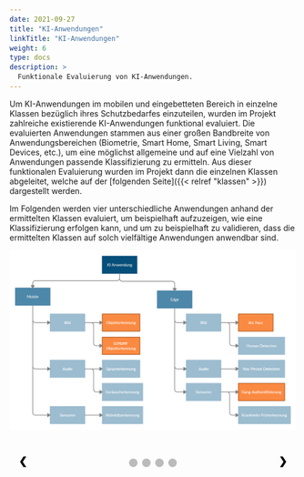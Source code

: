 ```yaml
---
date: 2021-09-27
title: "KI-Anwendungen"
linkTitle: "KI-Anwendungen"
weight: 6
type: docs
description: >
  Funktionale Evaluierung von KI-Anwendungen.
---
```


Um KI-Anwendungen im mobilen und eingebetteten Bereich in einzelne Klassen bezüglich ihres Schutzbedarfes einzuteilen, 
wurden im Projekt zahlreiche existierende KI-Anwendungen funktional evaluiert.
Die evaluierten Anwendungen stammen aus einer großen Bandbreite von Anwendungsbereichen 
(Biometrie, Smart Home, Smart Living, Smart Devices, etc.),
um eine möglichst allgemeine und auf eine Vielzahl von Anwendungen passende Klassifizierung zu ermitteln.
Aus dieser funktionalen Evaluierung wurden im Projekt dann die einzelnen Klassen abgeleitet, welche auf der [folgenden Seite]({{< relref "klassen" >}}) dargestellt werden.

Im Folgenden werden vier unterschiedliche Anwendungen anhand der ermittelten Klassen evaluiert, 
um beispielhaft aufzuzeigen, wie eine Klassifizierung erfolgen kann,
und um zu beispielhaft zu validieren, dass die ermittelten Klassen auf solch vielfältige Anwendungen anwendbar sind.

<style>

<!-- CSS Tabellen -->
.tg  {border-collapse:collapse;border-spacing:0;}
.tg td{border-color:black;border-style:solid;border-width:1px;font-family:Arial, sans-serif;font-size:14px;
  overflow:hidden;padding:10px 5px;word-break:normal;}
.tg th{border-color:black;border-style:solid;border-width:1px;font-family:Arial, sans-serif;font-size:14px;
  font-weight:normal;overflow:hidden;padding:10px 5px;word-break:normal;}
.tg .tg-abx8{background-color:#c0c0c0;font-weight:bold;text-align:left;vertical-align:top}
.tg .tg-1wig{font-weight:bold;text-align:left;vertical-align:top}
.tg .tg-lqy6{text-align:right;vertical-align:top}
.tg .tg-0lax{text-align:left;vertical-align:top}
.tg .tg-y6fn{background-color:#c0c0c0;text-align:left;vertical-align:top}
.tg .tg-ufyb{font-style:italic;text-align:right;vertical-align:top}  


<!-- Slideshow CSS -->
* {box-sizing: border-box}
.mySlides {display: none}


/* Slideshow container */
.slideshow-container {
  max-width: 1000px;
  position: relative;
  margin: auto;
}



/* Next & previous buttons */
.prev, .next {
  cursor: pointer;
  position: absolute;
  top: 50%;
  width: auto;
  padding: 16px;
  margin-top: -22px;
  color: black;
  font-weight: bold;
  font-size: 18px;
  transition: 0.6s ease;
  border-radius: 0 3px 3px 0;
  user-select: none;
}


/* Position the "next button" to the right */
.next {
  right: 0;
  border-radius: 3px 0 0 3px;
}

.prev {
  left: 0;
  border-radius: 3px 0 0 3px;
}



/* On hover, add a black background color with a little bit see-through */
.prev:hover, .next:hover {
  background-color: rgba(0,0,0,0.8);
}




/* The dots/bullets/indicators */
.dot {
  cursor: pointer;
  
  height: 15px;
  width: 15px;
  margin: 0 2px;
  background-color: #bbb;
  border-radius: 50%;
  display: inline-block;
  transition: background-color 0.6s ease;
}

.dot:hover{
  background-color: #717171;
}




</style>

<!-- Header -->



<!-- Grafik Hierarchie KI Anwendungen -->

<img src="../icons_sets/KI_hierarchie.png" />
<br><br><br>

<!-- KI Anwendungen -->

<center>
<div class="slideshow-container">
<div class="mySlides">

<table class="tg" style="undefined;table-layout: fixed; width: 543px; height:650px">
<colgroup>
<col style="width: 157px">
<col style="width: 386px">
</colgroup>
<thead>
  <tr>
    <th class="tg-lqy6" colspan="2"><span style="font-weight:bold ; font-size:20px"> Gang-Authentifizierung (Seamless.me) </span></th>
  </tr>
</thead>
<tbody>
  <tr>
    <td class="tg-0lax">Einordnung</td>
    <td class="tg-y6fn">Teilaspekte</td>
  </tr>
  <tr>
    <td class="tg-ufyb" rowspan="2">Input</td>
    <td class="tg-0lax"><span style="font-weight:bold">Woher kommen die Daten? <ul><li> <span style="font-weight:normal"> Sensoren </span></li></ul></span><span style="font-weight:bold">Anzahl der Datenklassen? <ul><li> <span style="font-weight:normal"> One Class Classification / Novelty Detection </span></li></ul></span></td>
  </tr>
  <tr>
    <td class="tg-y6fn"><span style="font-weight:bold">Art der Daten? <ul><li> <span style="font-weight:normal"> Sensordaten </span></li></ul></span></td>
  </tr>
  <tr>
    <td class="tg-ufyb" rowspan="2">Training</td>
    <td class="tg-0lax"><span style="font-weight:bold">Wo findet das Training statt? <ul><li> <span style="font-weight:normal"> dezentral, entkoppelt </span></li></ul></span></td>
  </tr>
  <tr>
    <td class="tg-abx8">Wann kommen neue Trainingsdaten hinzu? <ul><li> <span style="font-weight:normal"> Kontinuierlich (online learning) </span></li></ul></td>
  </tr>
  <tr>
    <td class="tg-ufyb" rowspan="2">Modell</td>
    <td class="tg-1wig">Wo ist das Modell deployt? <ul><li> <span style="font-weight:normal"> on-device </span></li></ul></td>
  </tr>
  <tr>
    <td class="tg-abx8">Was ist bekannt? <ul><li> <span style="font-weight:normal"> Supervised Learning </span></li><li> <span style="font-weight:normal"> Eigener Histogramm-basierter Novelty Detector  </span></li><li> <span style="font-weight:normal"> Scikit-learn framework </span></li></ul></td>
  </tr>
  <tr>
    <td class="tg-ufyb">Output</td>
    <td class="tg-1wig">Wie sieht der Output aus? <ul><li> <span style="font-weight:normal"> Probability Scores </span></li></ul> </td>
  </tr>
</tbody>
</table>

</div>













<div class="mySlides">

<table class="tg" style="undefined;table-layout: fixed; width: 543px; height:650px">
<colgroup>
<col style="width: 157px">
<col style="width: 386px">
</colgroup>
<thead>
  <tr>
    <th class="tg-lqy6" colspan="2"><span style="font-weight:bold ; font-size:20px"> ArcFace: Additive Angular Margin Loss for Deep Face Recognition </span></th>
  </tr>
</thead>
<tbody>
  <tr>
    <td class="tg-0lax">Einordnung</td>
    <td class="tg-y6fn">Teilaspekte</td>
  </tr>
  <tr>
    <td class="tg-ufyb" rowspan="2">Input</td>
    <td class="tg-0lax"><span style="font-weight:bold">Woher kommen die Daten? <ul><li> <span style="font-weight:normal"> Sensoren </span></li></ul></span><span style="font-weight:bold">Anzahl der Datenklassen? <ul><li> <span style="font-weight:normal"> Multiclass </span></li></ul></span></td>
  </tr>
  <tr>
    <td class="tg-y6fn"><span style="font-weight:bold">Art der Daten? <ul><li> <span style="font-weight:normal"> Bilddateien </span></li></ul></span></td>
  </tr>
  <tr>
    <td class="tg-ufyb" rowspan="2">Training</td>
    <td class="tg-0lax"><span style="font-weight:bold">Wo findet das Training statt? <ul><li> <span style="font-weight:normal"> dezentral, entkoppelt </span></li></ul></span></td>
  </tr>
  <tr>
    <td class="tg-abx8">Wann kommen neue Trainingsdaten hinzu? <ul><li> <span style="font-weight:normal"> Einmalig zum Deployen des Modells</span></li></ul></td>
  </tr>
  <tr>
    <td class="tg-ufyb" rowspan="2">Modell</td>
    <td class="tg-1wig">Wo ist das Modell deployt? <ul><li> <span style="font-weight:normal"> on-device </span></li></ul></td>
  </tr>
  <tr>
    <td class="tg-abx8">Was ist bekannt? <ul><li> <span style="font-weight:normal"> Supervised Learning </span></li><li> <span style="font-weight:normal"> GAN </span></li><li> <span style="font-weight:normal"> Tensorflow </span></li></ul></td>
  </tr>
  <tr>
    <td class="tg-ufyb">Output</td>
    <td class="tg-1wig">Wie sieht der Output aus? <ul><li> <span style="font-weight:normal"> Bild, Generation Simularity Score </span></li></ul> </td>
  </tr>
</tbody>
</table>


</div>





<div class="mySlides">

<table class="tg" style="undefined;table-layout: fixed; width: 543px; height:650px">
<colgroup>
<col style="width: 157px">
<col style="width: 386px">
</colgroup>
<thead>
  <tr>
    <th class="tg-lqy6" colspan="2"><span style="font-weight:bold ; font-size:20px"> Echtzeit Objekterkennung (YOLObile) </span></th>
  </tr>
</thead>
<tbody>
  <tr>
    <td class="tg-0lax">Einordnung</td>
    <td class="tg-y6fn">Teilaspekte</td>
  </tr>
  <tr>
    <td class="tg-ufyb" rowspan="2">Input</td>
    <td class="tg-0lax"><span style="font-weight:bold">Woher kommen die Daten? <ul><li> <span style="font-weight:normal"> Explizite Benutzereingabe </span></li></ul></span><span style="font-weight:bold">Anzahl der Datenklassen? <ul><li> <span style="font-weight:normal"> Multiclass </span></li></ul></span></td>
  </tr>
  <tr>
    <td class="tg-y6fn"><span style="font-weight:bold">Art der Daten? <ul><li> <span style="font-weight:normal"> Bilddateien </span></li></ul></span></td>
  </tr>
  <tr>
    <td class="tg-ufyb" rowspan="2">Training</td>
    <td class="tg-0lax"><span style="font-weight:bold">Wo findet das Training statt? <ul><li> <span style="font-weight:normal">zentral</span></li></ul></span></td>
  </tr>
  <tr>
    <td class="tg-abx8">Wann kommen neue Trainingsdaten hinzu? <ul><li> <span style="font-weight:normal"> Einmalig zum Deployen des Modells</span></li></ul></td>
  </tr>
  <tr>
    <td class="tg-ufyb" rowspan="2">Modell</td>
    <td class="tg-1wig">Wo ist das Modell deployt? <ul><li> <span style="font-weight:normal"> on-device </span></li></ul></td>
  </tr>
  <tr>
    <td class="tg-abx8">Was ist bekannt? <ul><li> <span style="font-weight:normal"> Supervised Learning </span></li><li> <span style="font-weight:normal"> DNN, group
Lasso method </span></li><li> <span style="font-weight:normal"> YOLOv4  </span></li></ul></td>
  </tr>
  <tr>
    <td class="tg-ufyb">Output</td>
    <td class="tg-1wig">Wie sieht der Output aus? <ul><li> <span style="font-weight:normal"> Klassifizierung und Bounding Boxes </span></li></ul> </td>
  </tr>
</tbody>
</table>

</div>




<div class="mySlides">
<table class="tg" style="undefined;table-layout: fixed; width: 543px; height:650px">
<colgroup>
<col style="width: 157px">
<col style="width: 386px">
</colgroup>
<thead>
  <tr>
    <th class="tg-lqy6" colspan="2"><span style="font-weight:bold ; font-size:20px"> Objekterkennung (R-CNN) </span></th>
  </tr>
</thead>
<tbody>
  <tr>
    <td class="tg-0lax">Einordnung</td>
    <td class="tg-y6fn">Teilaspekte</td>
  </tr>
  <tr>
    <td class="tg-ufyb" rowspan="2">Input</td>
    <td class="tg-0lax"><span style="font-weight:bold">Woher kommen die Daten? <ul><li> <span style="font-weight:normal"> Explizite Benutzereingabe </span></li></ul></span><span style="font-weight:bold">Anzahl der Datenklassen? <ul><li> <span style="font-weight:normal"> Multiclass </span></li></ul></span></td>
  </tr>
  <tr>
    <td class="tg-y6fn"><span style="font-weight:bold">Art der Daten? <ul><li> <span style="font-weight:normal"> Bilddateien </span></li></ul></span></td>
  </tr>
  <tr>
    <td class="tg-ufyb" rowspan="2">Training</td>
    <td class="tg-0lax"><span style="font-weight:bold">Wo findet das Training statt? <ul><li> <span style="font-weight:normal"> keine Angabe </span></li></ul></span></td>
  </tr>
  <tr>
    <td class="tg-abx8">Wann kommen neue Traininfsdaten hinzu? <ul><li> <span style="font-weight:normal"> Einmalig zum Deployen des Modells</span></li></ul></td>
  </tr>
  <tr>
    <td class="tg-ufyb" rowspan="2">Modell</td>
    <td class="tg-1wig">Wo ist das Modell deployt? <ul><li> <span style="font-weight:normal"> on-device </span></li></ul></td>
  </tr>
  <tr>
    <td class="tg-abx8">Was ist bekannt? <ul><li> <span style="font-weight:normal"> Supervised Learning </span></li><li> <span style="font-weight:normal"> CNN </span></li><li> <span style="font-weight:normal"> Tensorflow </span></li></ul></td>
  </tr>
  <tr>
    <td class="tg-ufyb">Output</td>
    <td class="tg-1wig">Wie sieht der Output aus? <ul><li> <span style="font-weight:normal"> Klassifizierung </span></li></ul> </td>
  </tr>
</tbody>
</table>
</div>







<a class="prev" onclick="plusSlides(-1)">&#10094;</a>
<a class="next" onclick="plusSlides(1)">&#10095;</a>


</div>
<div style="text-align:center">
  <span class="dot" onclick="currentSlide(1)"></span> 
  <span class="dot" onclick="currentSlide(2)"></span> 
  <span class="dot" onclick="currentSlide(3)"></span> 
  <span class="dot" onclick="currentSlide(4)"></span> 
</div>


















<!-- Javascript -->
<script language="javascript" type="text/javascript">


var slideIndex = 1;
showSlides(slideIndex);

function plusSlides(n) {
  showSlides(slideIndex += n);
}

function currentSlide(n) {
  showSlides(slideIndex = n);
}

function showSlides(n) {
  var i;
  var slides = document.getElementsByClassName("mySlides");
  var dots = document.getElementsByClassName("dot");
  if (n > slides.length) {slideIndex = 1}    
  if (n < 1) {slideIndex = slides.length}
  for (i = 0; i < slides.length; i++) {
      slides[i].style.display = "none";  
  }
  for (i = 0; i < dots.length; i++) {
      dots[i].className = dots[i].className.replace(" active", "");
  }
  slides[slideIndex-1].style.display = "block";  
  dots[slideIndex-1].className += " active";
}


</script>